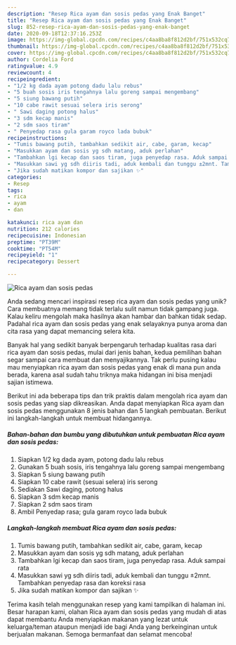 ```yaml
---
description: "Resep Rica ayam dan sosis pedas yang Enak Banget"
title: "Resep Rica ayam dan sosis pedas yang Enak Banget"
slug: 852-resep-rica-ayam-dan-sosis-pedas-yang-enak-banget
date: 2020-09-18T12:37:16.253Z
image: https://img-global.cpcdn.com/recipes/c4aa8ba8f812d2bf/751x532cq70/rica-ayam-dan-sosis-pedas-foto-resep-utama.jpg
thumbnail: https://img-global.cpcdn.com/recipes/c4aa8ba8f812d2bf/751x532cq70/rica-ayam-dan-sosis-pedas-foto-resep-utama.jpg
cover: https://img-global.cpcdn.com/recipes/c4aa8ba8f812d2bf/751x532cq70/rica-ayam-dan-sosis-pedas-foto-resep-utama.jpg
author: Cordelia Ford
ratingvalue: 4.9
reviewcount: 4
recipeingredient:
- "1/2 kg dada ayam potong dadu lalu rebus"
- "5 buah sosis iris tengahnya lalu goreng sampai mengembang"
- "5 siung bawang putih"
- "10 cabe rawit sesuai selera iris serong"
- " Sawi daging potong halus"
- "3 sdm kecap manis"
- "2 sdm saos tiram"
- " Penyedap rasa gula garam royco lada bubuk"
recipeinstructions:
- "Tumis bawang putih, tambahkan sedikit air, cabe, garam, kecap"
- "Masukkan ayam dan sosis yg sdh matang, aduk perlahan"
- "Tambahkan lgi kecap dan saos tiram, juga penyedap rasa. Aduk sampai rata"
- "Masukkan sawi yg sdh diiris tadi, aduk kembali dan tunggu ±2mnt. Tambahkan penyedap rasa dan koreksi rasa"
- "Jika sudah matikan kompor dan sajikan ✨"
categories:
- Resep
tags:
- rica
- ayam
- dan

katakunci: rica ayam dan 
nutrition: 212 calories
recipecuisine: Indonesian
preptime: "PT39M"
cooktime: "PT54M"
recipeyield: "1"
recipecategory: Dessert

---
```



![Rica ayam dan sosis pedas](https://img-global.cpcdn.com/recipes/c4aa8ba8f812d2bf/751x532cq70/rica-ayam-dan-sosis-pedas-foto-resep-utama.jpg)

Anda sedang mencari inspirasi resep rica ayam dan sosis pedas yang unik? Cara membuatnya memang tidak terlalu sulit namun tidak gampang juga. Kalau keliru mengolah maka hasilnya akan hambar dan bahkan tidak sedap. Padahal rica ayam dan sosis pedas yang enak selayaknya punya aroma dan cita rasa yang dapat memancing selera kita.



Banyak hal yang sedikit banyak berpengaruh terhadap kualitas rasa dari rica ayam dan sosis pedas, mulai dari jenis bahan, kedua pemilihan bahan segar sampai cara membuat dan menyajikannya. Tak perlu pusing kalau mau menyiapkan rica ayam dan sosis pedas yang enak di mana pun anda berada, karena asal sudah tahu triknya maka hidangan ini bisa menjadi sajian istimewa.


Berikut ini ada beberapa tips dan trik praktis dalam mengolah rica ayam dan sosis pedas yang siap dikreasikan. Anda dapat menyiapkan Rica ayam dan sosis pedas menggunakan 8 jenis bahan dan 5 langkah pembuatan. Berikut ini langkah-langkah untuk membuat hidangannya.

<!--inarticleads1-->

##### Bahan-bahan dan bumbu yang dibutuhkan untuk pembuatan Rica ayam dan sosis pedas:

1. Siapkan 1/2 kg dada ayam, potong dadu lalu rebus
1. Gunakan 5 buah sosis, iris tengahnya lalu goreng sampai mengembang
1. Siapkan 5 siung bawang putih
1. Siapkan 10 cabe rawit (sesuai selera) iris serong
1. Sediakan  Sawi daging, potong halus
1. Siapkan 3 sdm kecap manis
1. Siapkan 2 sdm saos tiram
1. Ambil  Penyedap rasa; gula garam royco lada bubuk




<!--inarticleads2-->

##### Langkah-langkah membuat Rica ayam dan sosis pedas:

1. Tumis bawang putih, tambahkan sedikit air, cabe, garam, kecap
1. Masukkan ayam dan sosis yg sdh matang, aduk perlahan
1. Tambahkan lgi kecap dan saos tiram, juga penyedap rasa. Aduk sampai rata
1. Masukkan sawi yg sdh diiris tadi, aduk kembali dan tunggu ±2mnt. Tambahkan penyedap rasa dan koreksi rasa
1. Jika sudah matikan kompor dan sajikan ✨




Terima kasih telah menggunakan resep yang kami tampilkan di halaman ini. Besar harapan kami, olahan Rica ayam dan sosis pedas yang mudah di atas dapat membantu Anda menyiapkan makanan yang lezat untuk keluarga/teman ataupun menjadi ide bagi Anda yang berkeinginan untuk berjualan makanan. Semoga bermanfaat dan selamat mencoba!
